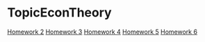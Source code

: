 TopicEconTheory
===============
[Homework 2](http://nbviewer.ipython.org/github/roy1312/TopicEconTheory/blob/master/TopicinEcon_Homework2.ipynb)
[Homework 3](http://nbviewer.ipython.org/github/roy1312/TopicEconTheory/blob/master/Homework3.ipynb)
[Homework 4](http://nbviewer.ipython.org/github/roy1312/TopicEconTheory/blob/master/Homework4.ipynb)
[Homework 5](http://nbviewer.ipython.org/github/roy1312/TopicEconTheory/blob/master/Homework5.ipynb)
[Homework 6](http://nbviewer.ipython.org/github/roy1312/TopicEconTheory/blob/master/Homework6.ipynb)
